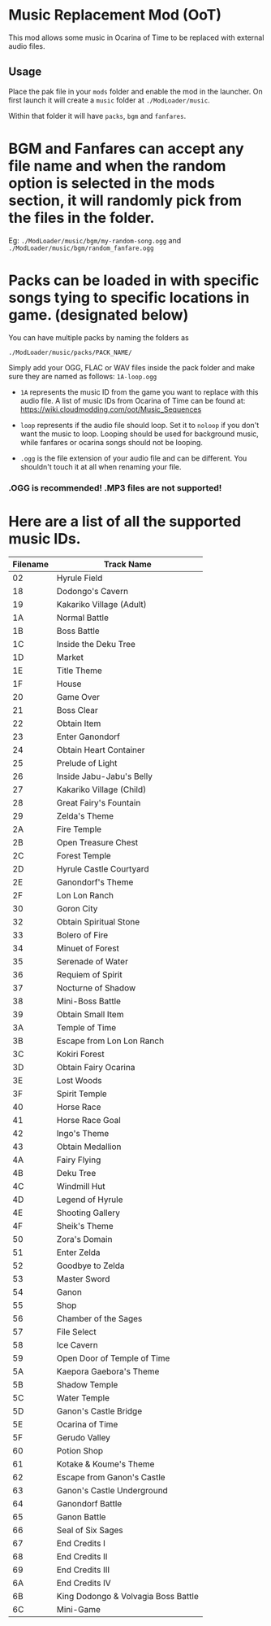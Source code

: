 # Music Replacement Mod (OoT)

This mod allows some music in Ocarina of Time to be replaced with external audio files.

## Usage

Place the pak file in your `mods` folder and enable the mod in the launcher. On first launch it will create a `music` folder at `./ModLoader/music`.

Within that folder it will have `packs`, `bgm` and `fanfares`. 

# BGM and Fanfares can accept any file name and when the random option is selected in the mods section, it will randomly pick from the files in the folder.

Eg: `./ModLoader/music/bgm/my-random-song.ogg`
and
`./ModLoader/music/bgm/random_fanfare.ogg`

# Packs can be loaded in with specific songs tying to specific locations in game. (designated below)

You can have multiple packs by naming the folders as

`./ModLoader/music/packs/PACK_NAME/`

Simply add your OGG, FLAC or WAV files inside the pack folder and make sure they are named as follows:
`1A-loop.ogg`

- `1A` represents the music ID from the game you want to replace with this audio file. A list of music IDs from Ocarina of Time can be found at: https://wiki.cloudmodding.com/oot/Music_Sequences

- `loop` represents if the audio file should loop. Set it to `noloop` if you don't want the music to loop. Looping should be used for background music, while fanfares or ocarina songs should not be looping.

- `.ogg` is the file extension of your audio file and can be different. You shouldn't touch it at all when renaming your file.

### .OGG is recommended! .MP3 files are not supported!

# Here are a list of all the supported music IDs.

Filename | Track Name
------------ | -------------
02 | Hyrule Field
18 | Dodongo's Cavern
19 | Kakariko Village (Adult)
1A | Normal Battle
1B | Boss Battle
1C | Inside the Deku Tree
1D | Market
1E | Title Theme
1F | House
20 | Game Over
21 | Boss Clear
22 | Obtain Item
23 | Enter Ganondorf
24 | Obtain Heart Container
25 | Prelude of Light
26 | Inside Jabu-Jabu's Belly
27 | Kakariko Village (Child)
28 | Great Fairy's Fountain
29 | Zelda's Theme
2A | Fire Temple
2B | Open Treasure Chest
2C | Forest Temple
2D | Hyrule Castle Courtyard
2E | Ganondorf's Theme
2F | Lon Lon Ranch
30 | Goron City
32 | Obtain Spiritual Stone
33 | Bolero of Fire
34 | Minuet of Forest
35 | Serenade of Water
36 | Requiem of Spirit
37 | Nocturne of Shadow
38 | Mini-Boss Battle
39 | Obtain Small Item
3A | Temple of Time
3B | Escape from Lon Lon Ranch
3C | Kokiri Forest
3D | Obtain Fairy Ocarina
3E | Lost Woods
3F | Spirit Temple
40 | Horse Race
41 | Horse Race Goal
42 | Ingo's Theme
43 | Obtain Medallion
4A | Fairy Flying
4B | Deku Tree
4C | Windmill Hut
4D | Legend of Hyrule
4E | Shooting Gallery
4F | Sheik's Theme
50 | Zora's Domain
51 | Enter Zelda
52 | Goodbye to Zelda
53 | Master Sword
54 | Ganon
55 | Shop
56 | Chamber of the Sages
57 | File Select
58 | Ice Cavern
59 | Open Door of Temple of Time
5A | Kaepora Gaebora's Theme
5B | Shadow Temple
5C | Water Temple
5D | Ganon's Castle Bridge
5E | Ocarina of Time
5F | Gerudo Valley
60 | Potion Shop
61 | Kotake & Koume's Theme
62 | Escape from Ganon's Castle
63 | Ganon's Castle Underground
64 | Ganondorf Battle
65 | Ganon Battle
66 | Seal of Six Sages
67 | End Credits I
68 | End Credits II
69 | End Credits III
6A | End Credits IV
6B | King Dodongo & Volvagia Boss Battle
6C | Mini-Game
